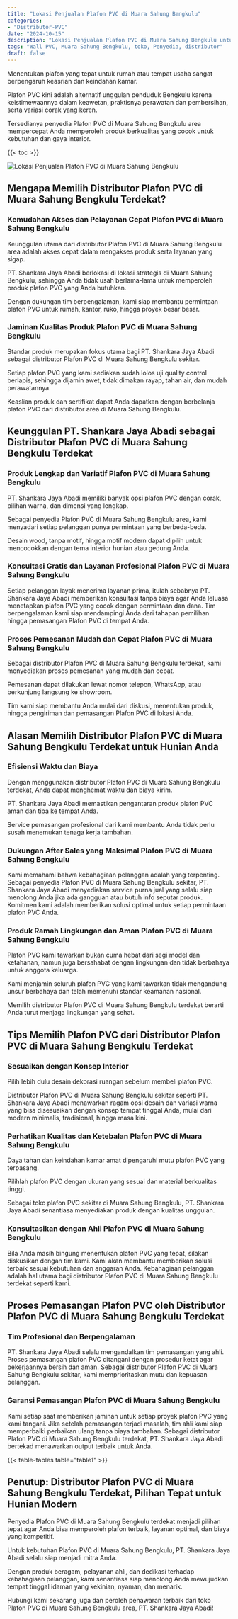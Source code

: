 ```yaml
---
title: "Lokasi Penjualan Plafon PVC di Muara Sahung Bengkulu"
categories: 
- "Distributor-PVC"
date: "2024-10-15"
description: "Lokasi Penjualan Plafon PVC di Muara Sahung Bengkulu untuk hunian, kantor, serta gerai. Panel berkualitas, beragam motif, variasi warna menarik, dengan layanan instalasi dikerjakan oleh tenaga ahli berpengalaman serta kepastian resmi!|Layanan penjualan Plafon PVC di Muara Sahung Bengkulu bagi keperluan rumah, perkantoran, maupun ritel, beserta material berkualitas dan penempatan oleh teknisi ahli serta jaminan resmi.|Pilihan Plafon PVC di Muara Sahung Bengkulu yang terbukti bagi hunian, kantor, dan toko, dengan material unggulan dan penempatan dikerjakan oleh tim profesional dan garansi resmi.|Penjualan Plafon PVC di Muara Sahung Bengkulu bagi rumah, kantor, serta ritel, dengan material berkualitas dan instalasi dikerjakan oleh tim berpengalaman, disertai beserta kepastian resmi.}"
tags: "Wall PVC, Muara Sahung Bengkulu, toko, Penyedia, distributor"
draft: false
---
```


Menentukan plafon yang tepat untuk rumah atau tempat usaha sangat berpengaruh keasrian dan keindahan kamar.

Plafon PVC kini adalah alternatif unggulan penduduk Bengkulu karena keistimewaannya dalam keawetan, praktisnya perawatan dan pembersihan, serta variasi corak yang keren.

Tersedianya penyedia Plafon PVC di Muara Sahung Bengkulu area mempercepat Anda memperoleh produk berkualitas yang cocok untuk kebutuhan dan gaya interior.

{{< toc >}}

![Lokasi Penjualan Plafon PVC di Muara Sahung Bengkulu](/images/Distributor-PVC/Lokasi-Penjualan-Plafon-PVC-di-Muara-Sahung-Bengkulu.png)


## Mengapa Memilih Distributor Plafon PVC di Muara Sahung Bengkulu Terdekat?

### Kemudahan Akses dan Pelayanan Cepat Plafon PVC di Muara Sahung Bengkulu

Keunggulan utama dari distributor Plafon PVC di Muara Sahung Bengkulu area adalah akses cepat dalam mengakses produk serta layanan yang sigap.

PT. Shankara Jaya Abadi berlokasi di lokasi strategis di Muara Sahung Bengkulu, sehingga Anda tidak usah berlama-lama untuk memperoleh produk plafon PVC yang Anda butuhkan.

Dengan dukungan tim berpengalaman, kami siap membantu permintaan plafon PVC untuk rumah, kantor, ruko, hingga proyek besar besar.

### Jaminan Kualitas Produk Plafon PVC di Muara Sahung Bengkulu

Standar produk merupakan fokus utama bagi PT. Shankara Jaya Abadi sebagai distributor Plafon PVC di Muara Sahung Bengkulu sekitar.

Setiap plafon PVC yang kami sediakan sudah lolos uji quality control berlapis, sehingga dijamin awet, tidak dimakan rayap, tahan air, dan mudah perawatannya.

Keaslian produk dan sertifikat dapat Anda dapatkan dengan berbelanja plafon PVC dari distributor area di Muara Sahung Bengkulu.

## Keunggulan PT. Shankara Jaya Abadi sebagai Distributor Plafon PVC di Muara Sahung Bengkulu Terdekat

### Produk Lengkap dan Variatif Plafon PVC di Muara Sahung Bengkulu

PT. Shankara Jaya Abadi memiliki banyak opsi plafon PVC dengan corak, pilihan warna, dan dimensi yang lengkap.

Sebagai penyedia Plafon PVC di Muara Sahung Bengkulu area, kami menyadari setiap pelanggan punya permintaan yang berbeda-beda.

Desain wood, tanpa motif, hingga motif modern dapat dipilih untuk mencocokkan dengan tema interior hunian atau gedung Anda.

### Konsultasi Gratis dan Layanan Profesional Plafon PVC di Muara Sahung Bengkulu

Setiap pelanggan layak menerima layanan prima, itulah sebabnya PT. Shankara Jaya Abadi memberikan konsultasi tanpa biaya agar Anda leluasa menetapkan plafon PVC yang cocok dengan permintaan dan dana. Tim berpengalaman kami siap mendampingi Anda dari tahapan pemilihan hingga pemasangan Plafon PVC di tempat Anda.

### Proses Pemesanan Mudah dan Cepat Plafon PVC di Muara Sahung Bengkulu

Sebagai distributor Plafon PVC di Muara Sahung Bengkulu terdekat, kami menyediakan proses pemesanan yang mudah dan cepat.

Pemesanan dapat dilakukan lewat nomor telepon, WhatsApp, atau berkunjung langsung ke showroom.

Tim kami siap membantu Anda mulai dari diskusi, menentukan produk, hingga pengiriman dan pemasangan Plafon PVC di lokasi Anda.

## Alasan Memilih Distributor Plafon PVC di Muara Sahung Bengkulu Terdekat untuk Hunian Anda

### Efisiensi Waktu dan Biaya

Dengan menggunakan distributor Plafon PVC di Muara Sahung Bengkulu terdekat, Anda dapat menghemat waktu dan biaya kirim.

PT. Shankara Jaya Abadi memastikan pengantaran produk plafon PVC aman dan tiba ke tempat Anda.

Service pemasangan profesional dari kami membantu Anda tidak perlu susah menemukan tenaga kerja tambahan.

### Dukungan After Sales yang Maksimal Plafon PVC di Muara Sahung Bengkulu

Kami memahami bahwa kebahagiaan pelanggan adalah yang terpenting. Sebagai penyedia Plafon PVC di Muara Sahung Bengkulu sekitar, PT. Shankara Jaya Abadi menyediakan service purna jual yang selalu siap menolong Anda jika ada gangguan atau butuh info seputar produk. Komitmen kami adalah memberikan solusi optimal untuk setiap permintaan plafon PVC Anda.

### Produk Ramah Lingkungan dan Aman Plafon PVC di Muara Sahung Bengkulu

Plafon PVC kami tawarkan bukan cuma hebat dari segi model dan ketahanan, namun juga bersahabat dengan lingkungan dan tidak berbahaya untuk anggota keluarga.

Kami menjamin seluruh plafon PVC yang kami tawarkan tidak mengandung unsur berbahaya dan telah memenuhi standar keamanan nasional.

Memilih distributor Plafon PVC di Muara Sahung Bengkulu terdekat berarti Anda turut menjaga lingkungan yang sehat.

## Tips Memilih Plafon PVC dari Distributor Plafon PVC di Muara Sahung Bengkulu Terdekat

### Sesuaikan dengan Konsep Interior

Pilih lebih dulu desain dekorasi ruangan sebelum membeli plafon PVC.

Distributor Plafon PVC di Muara Sahung Bengkulu sekitar seperti PT. Shankara Jaya Abadi menawarkan ragam opsi desain dan variasi warna yang bisa disesuaikan dengan konsep tempat tinggal Anda, mulai dari modern minimalis, tradisional, hingga masa kini.

### Perhatikan Kualitas dan Ketebalan Plafon PVC di Muara Sahung Bengkulu

Daya tahan dan keindahan kamar amat dipengaruhi mutu plafon PVC yang terpasang.

Pilihlah plafon PVC dengan ukuran yang sesuai dan material berkualitas tinggi.

Sebagai toko plafon PVC sekitar di Muara Sahung Bengkulu, PT. Shankara Jaya Abadi senantiasa menyediakan produk dengan kualitas unggulan.

### Konsultasikan dengan Ahli Plafon PVC di Muara Sahung Bengkulu

Bila Anda masih bingung menentukan plafon PVC yang tepat, silakan diskusikan dengan tim kami. Kami akan membantu memberikan solusi terbaik sesuai kebutuhan dan anggaran Anda. Kebahagiaan pelanggan adalah hal utama bagi distributor Plafon PVC di Muara Sahung Bengkulu terdekat seperti kami.

## Proses Pemasangan Plafon PVC oleh Distributor Plafon PVC di Muara Sahung Bengkulu Terdekat

### Tim Profesional dan Berpengalaman

PT. Shankara Jaya Abadi selalu mengandalkan tim pemasangan yang ahli. Proses pemasangan plafon PVC ditangani dengan prosedur ketat agar pekerjaannya bersih dan aman. Sebagai distributor Plafon PVC di Muara Sahung Bengkulu sekitar, kami memprioritaskan mutu dan kepuasan pelanggan.

### Garansi Pemasangan Plafon PVC di Muara Sahung Bengkulu

Kami setiap saat memberikan jaminan untuk setiap proyek plafon PVC yang kami tangani. Jika setelah pemasangan terjadi masalah, tim ahli kami siap memperbaiki perbaikan ulang tanpa biaya tambahan. Sebagai distributor Plafon PVC di Muara Sahung Bengkulu terdekat, PT. Shankara Jaya Abadi bertekad menawarkan output terbaik untuk Anda.

{{< table-tables table="table1" >}}

## Penutup: Distributor Plafon PVC di Muara Sahung Bengkulu Terdekat, Pilihan Tepat untuk Hunian Modern

Penyedia Plafon PVC di Muara Sahung Bengkulu terdekat menjadi pilihan tepat agar Anda bisa memperoleh plafon terbaik, layanan optimal, dan biaya yang kompetitif.

Untuk kebutuhan Plafon PVC di Muara Sahung Bengkulu, PT. Shankara Jaya Abadi selalu siap menjadi mitra Anda.

Dengan produk beragam, pelayanan ahli, dan dedikasi terhadap kebahagiaan pelanggan, kami senantiasa siap menolong Anda mewujudkan tempat tinggal idaman yang kekinian, nyaman, dan menarik.

Hubungi kami sekarang juga dan peroleh penawaran terbaik dari toko Plafon PVC di Muara Sahung Bengkulu area, PT. Shankara Jaya Abadi!